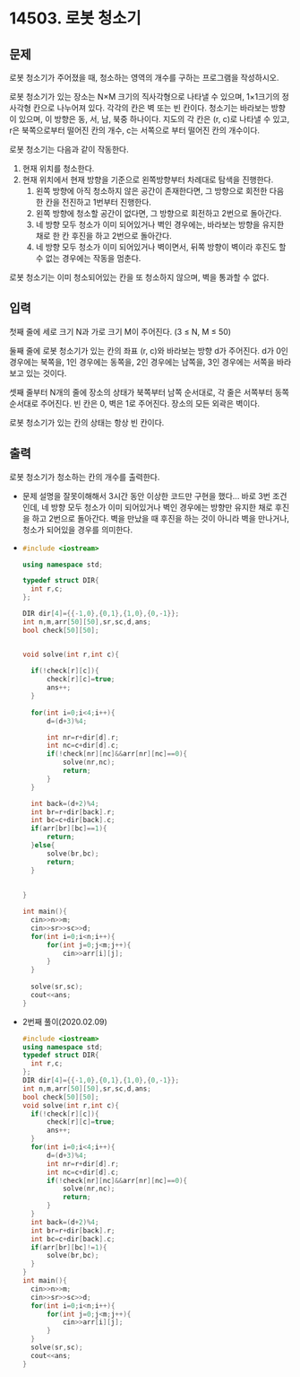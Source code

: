 # 14503. 로봇 청소기

## 문제

로봇 청소기가 주어졌을 때, 청소하는 영역의 개수를 구하는 프로그램을 작성하시오.

로봇 청소기가 있는 장소는 N×M 크기의 직사각형으로 나타낼 수 있으며, 1×1크기의 정사각형 칸으로 나누어져 있다. 각각의 칸은 벽 또는 빈 칸이다. 청소기는 바라보는 방향이 있으며, 이 방향은 동, 서, 남, 북중 하나이다. 지도의 각 칸은 (r, c)로 나타낼 수 있고, r은 북쪽으로부터 떨어진 칸의 개수, c는 서쪽으로 부터 떨어진 칸의 개수이다.

로봇 청소기는 다음과 같이 작동한다.

1. 현재 위치를 청소한다.
2. 현재 위치에서 현재 방향을 기준으로 왼쪽방향부터 차례대로 탐색을 진행한다.
   1. 왼쪽 방향에 아직 청소하지 않은 공간이 존재한다면, 그 방향으로 회전한 다음 한 칸을 전진하고 1번부터 진행한다.
   2. 왼쪽 방향에 청소할 공간이 없다면, 그 방향으로 회전하고 2번으로 돌아간다.
   3. 네 방향 모두 청소가 이미 되어있거나 벽인 경우에는, 바라보는 방향을 유지한 채로 한 칸 후진을 하고 2번으로 돌아간다.
   4. 네 방향 모두 청소가 이미 되어있거나 벽이면서, 뒤쪽 방향이 벽이라 후진도 할 수 없는 경우에는 작동을 멈춘다.

로봇 청소기는 이미 청소되어있는 칸을 또 청소하지 않으며, 벽을 통과할 수 없다.

## 입력

첫째 줄에 세로 크기 N과 가로 크기 M이 주어진다. (3 ≤ N, M ≤ 50)

둘째 줄에 로봇 청소기가 있는 칸의 좌표 (r, c)와 바라보는 방향 d가 주어진다. d가 0인 경우에는 북쪽을, 1인 경우에는 동쪽을, 2인 경우에는 남쪽을, 3인 경우에는 서쪽을 바라보고 있는 것이다.

셋째 줄부터 N개의 줄에 장소의 상태가 북쪽부터 남쪽 순서대로, 각 줄은 서쪽부터 동쪽 순서대로 주어진다. 빈 칸은 0, 벽은 1로 주어진다. 장소의 모든 외곽은 벽이다.

로봇 청소기가 있는 칸의 상태는 항상 빈 칸이다.

## 출력

로봇 청소기가 청소하는 칸의 개수를 출력한다.



- 문제 설명을 잘못이해해서 3시간 동안 이상한 코드만 구현을 했다... 바로 3번 조건인데, 네 방향 모두 청소가 이미 되어있거나 벽인 경우에는 방향만 유지한 채로 후진을 하고 2번으로 돌아간다. 벽을 만났을 때 후진을 하는 것이 아니라 벽을 만나거나, 청소가 되어있을 경우를 의미한다.

- ```c++
  #include <iostream>
  
  using namespace std;
  
  typedef struct DIR{
  	int r,c;
  };
  
  DIR dir[4]={{-1,0},{0,1},{1,0},{0,-1}};
  int n,m,arr[50][50],sr,sc,d,ans;
  bool check[50][50];
  
  
  void solve(int r,int c){
  	
  	if(!check[r][c]){
  		check[r][c]=true;
  		ans++;
  	}
  	
  	for(int i=0;i<4;i++){
  		d=(d+3)%4;
  
  		int nr=r+dir[d].r;
  		int nc=c+dir[d].c;
  		if(!check[nr][nc]&&arr[nr][nc]==0){
  			solve(nr,nc);
  			return;			
  		}
  	}
  
  	int back=(d+2)%4;
  	int br=r+dir[back].r;
  	int bc=c+dir[back].c;
  	if(arr[br][bc]==1){
  		return;
  	}else{
  		solve(br,bc);
  		return;
  	}
  	
  	
  }
  
  int main(){
  	cin>>n>>m;
  	cin>>sr>>sc>>d;
  	for(int i=0;i<n;i++){
  		for(int j=0;j<m;j++){
  			cin>>arr[i][j];
  		}
  	}		
  	
  	solve(sr,sc);
  	cout<<ans;
  }
  ```

  

- 2번째 풀이(2020.02.09)

  ```c++
  #include <iostream>
  using namespace std;
  typedef struct DIR{
  	int r,c;
  };
  DIR dir[4]={{-1,0},{0,1},{1,0},{0,-1}};
  int n,m,arr[50][50],sr,sc,d,ans;
  bool check[50][50];
  void solve(int r,int c){
  	if(!check[r][c]){
  		check[r][c]=true;
  		ans++;
  	}
  	for(int i=0;i<4;i++){
  		d=(d+3)%4;
  		int nr=r+dir[d].r;
  		int nc=c+dir[d].c;
  		if(!check[nr][nc]&&arr[nr][nc]==0){
  			solve(nr,nc);
  			return;			
  		}
  	}
  	int back=(d+2)%4;
  	int br=r+dir[back].r;
  	int bc=c+dir[back].c;
  	if(arr[br][bc]!=1){
  		solve(br,bc);
  	}
  }
  int main(){
  	cin>>n>>m;
  	cin>>sr>>sc>>d;
  	for(int i=0;i<n;i++){
  		for(int j=0;j<m;j++){
  			cin>>arr[i][j];
  		}
  	}		
  	solve(sr,sc);
  	cout<<ans;
  }
  ```

  